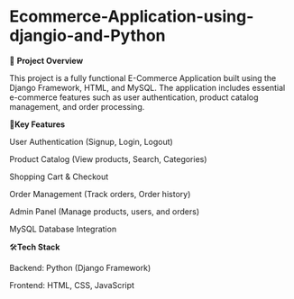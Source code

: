 # **Ecommerce-Application-using-djangio-and-Python**
📌 **Project Overview**

This project is a fully functional E-Commerce Application built using the Django Framework, HTML, and MySQL. The application includes essential e-commerce features such as user authentication, product catalog management, and order processing.

🔑**Key Features**

User Authentication (Signup, Login, Logout) <br>

Product Catalog (View products, Search, Categories)<br>

Shopping Cart & Checkout<br>

Order Management (Track orders, Order history)<br>

Admin Panel (Manage products, users, and orders)<br>

MySQL Database Integration<br>

🛠️**Tech Stack**

Backend: Python (Django Framework)<br>

Frontend: HTML, CSS, JavaScript

